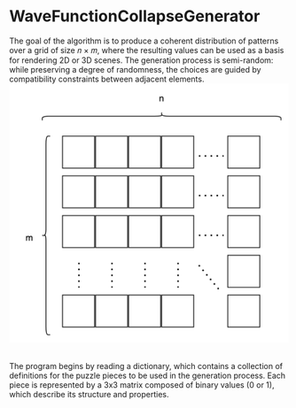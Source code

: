 # WaveFunctionCollapseGenerator
The goal of the algorithm is to produce a coherent distribution of patterns over a grid of size
𝑛 × 𝑚, where the resulting values can be used as a basis for rendering 2D or 3D scenes. The generation process is semi-random: while preserving a degree of randomness, the choices are guided by compatibility constraints between adjacent elements.
![img_1.png](img_1.png)

<br>
The program begins by reading a dictionary, which contains a collection of definitions for the puzzle pieces to be used in the generation process. Each piece is represented by a 3x3 matrix composed of binary values ​​(0 or 1), which describe its structure and properties.

